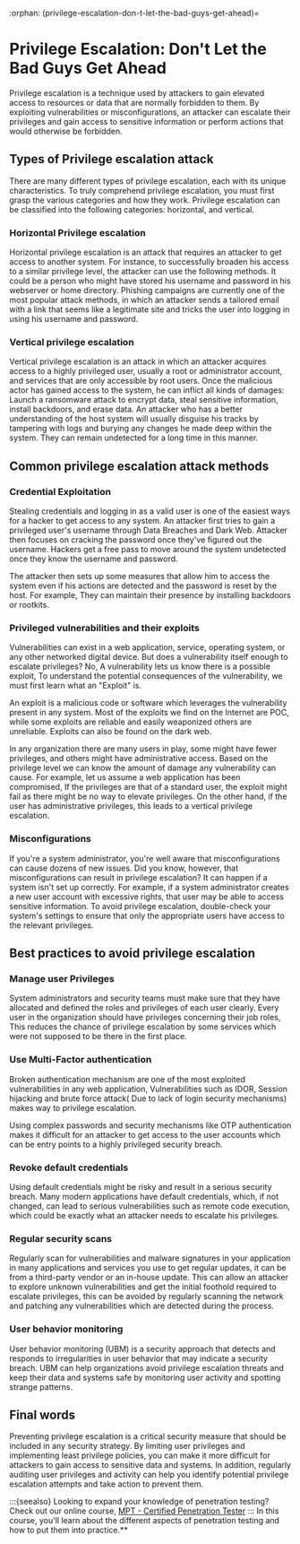 :orphan:
(privilege-escalation-don-t-let-the-bad-guys-get-ahead)=

# Privilege Escalation: Don't Let the Bad Guys Get Ahead

Privilege escalation is a technique used by attackers to gain elevated access to resources or data that are normally forbidden to them. By exploiting vulnerabilities or misconfigurations, an attacker can escalate their privileges and gain access to sensitive information or perform actions that would otherwise be forbidden.

## Types of Privilege escalation attack

There are many different types of privilege escalation, each with its unique characteristics. To truly comprehend privilege escalation, you must first grasp the various categories and how they work. Privilege escalation can be classified into the following categories: horizontal, and vertical.

### Horizontal Privilege escalation

Horizontal privilege escalation is an attack that requires an attacker to get access to another system. For instance, to successfully broaden his access to a similar privilege level, the attacker can use the following methods. It could be a person who might have stored his username and password in his webserver or home directory. Phishing campaigns are currently one of the most popular attack methods, in which an attacker sends a tailored email with a link that seems like a legitimate site and tricks the user into logging in using his username and password.

### Vertical privilege escalation

Vertical privilege escalation is an attack in which an attacker acquires access to a highly privileged user, usually a root or administrator account, and services that are only accessible by root users. Once the malicious actor has gained access to the system, he can inflict all kinds of damages: Launch a ransomware attack to encrypt data, steal sensitive information, install backdoors, and erase data. An attacker who has a better understanding of the host system will usually disguise his tracks by tampering with logs and burying any changes he made deep within the system. They can remain undetected for a long time in this manner.

## Common privilege escalation attack methods

### Credential Exploitation

Stealing credentials and logging in as a valid user is one of the easiest ways for a hacker to get access to any system. An attacker first tries to gain a privileged user's username through Data Breaches and Dark Web. Attacker then focuses on cracking the password once they've figured out the username. Hackers get a free pass to move around the system undetected once they know the username and password.

The attacker then sets up some measures that allow him to access the system even if his actions are detected and the password is reset by the host. For example, They can maintain their presence by installing backdoors or rootkits.

### Privileged vulnerabilities and their exploits

Vulnerabilities can exist in a web application, service, operating system, or any other networked digital device. But does a vulnerability itself enough to escalate privileges? No, A vulnerability lets us know there is a possible exploit, To understand the potential consequences of the vulnerability, we must first learn what an "Exploit" is.

An exploit is a malicious code or software which leverages the vulnerability present in any system. Most of the exploits we find on the Internet are POC, while some exploits are reliable and easily weaponized others are unreliable. Exploits can also be found on the dark web.

In any organization there are many users in play, some might have fewer privileges, and others might have administrative access. Based on the privilege level we can know the amount of damage any vulnerability can cause. For example, let us assume a web application has been compromised, If the privileges are that of a standard user, the exploit might fail as there might be no way to elevate privileges. On the other hand, if the user has administrative privileges, this leads to a vertical privilege escalation.

### Misconfigurations

If you're a system administrator, you're well aware that misconfigurations can cause dozens of new issues. Did you know, however, that misconfigurations can result in privilege escalation? It can happen if a system isn't set up correctly. For example, if a system administrator creates a new user account with excessive rights, that user may be able to access sensitive information. To avoid privilege escalation, double-check your system's settings to ensure that only the appropriate users have access to the relevant privileges.

## Best practices to avoid privilege escalation

### Manage user Privileges

System administrators and security teams must make sure that they have allocated and defined the roles and privileges of each user clearly. Every user in the organization should have privileges concerning their job roles, This reduces the chance of privilege escalation by some services which were not supposed to be there in the first place.

### Use Multi-Factor authentication

Broken authentication mechanism are one of the most exploited vulnerabilities in any web application, Vulnerabilities such as IDOR, Session hijacking and brute force attack( Due to lack of login security mechanisms) makes way to privilege escalation.

Using complex passwords and security mechanisms like OTP authentication makes it difficult for an attacker to get access to the user accounts which can be entry points to a highly privileged security breach.

### Revoke default credentials

Using default credentials might be risky and result in a serious security breach. Many modern applications have default credentials, which, if not changed, can lead to serious vulnerabilities such as remote code execution, which could be exactly what an attacker needs to escalate his privileges.

### Regular security scans

Regularly scan for vulnerabilities and malware signatures in your application in many applications and services you use to get regular updates, it can be from a third-party vendor or an in-house update. This can allow an attacker to explore unknown vulnerabilities and get the initial foothold required to escalate privileges, this can be avoided by regularly scanning the network and patching any vulnerabilities which are detected during the process.

### User behavior monitoring

User behavior monitoring (UBM) is a security approach that detects and responds to irregularities in user behavior that may indicate a security breach. UBM can help organizations avoid privilege escalation threats and keep their data and systems safe by monitoring user activity and spotting strange patterns.

## Final words

Preventing privilege escalation is a critical security measure that should be included in any security strategy. By limiting user privileges and implementing least privilege policies, you can make it more difficult for attackers to gain access to sensitive data and systems. In addition, regularly auditing user privileges and activity can help you identify potential privilege escalation attempts and take action to prevent them.

:::{seealso}
Looking to expand your knowledge of penetration testing? Check out our online course, [MPT - Certified Penetration Tester](https://www.mosse-institute.com/certifications/mpt-certified-penetration-tester.html)
::: In this course, you'll learn about the different aspects of penetration testing and how to put them into practice.**
